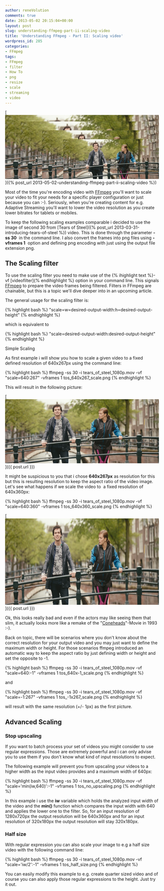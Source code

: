 ```yaml
---
author: reneVolution
comments: true
date: 2013-05-02 20:15:04+00:00
layout: post
slug: understanding-ffmpeg-part-ii-scaling-video
title: 'Understanding FFmpeg - Part II: Scaling video'
wordpress_id: 285
categories:
- FFmpeg
tags:
- FFmpeg
- filter
- How To
- png
- resize
- scale
- streaming
- video
---
```


[![FFmpeg - Scaling](/images/scaling_cover.jpg)]({% post_url 2013-05-02-understanding-ffmpeg-part-ii-scaling-video %})

Most of the time you're encoding video with [FFmpeg](http://www.ffmpeg.org) you'll want to scale your video to fit your needs for a specific player configuration or just because you can :-). Seriously, when you're creating content for e.g. Adaptive Streaming you'll want to lower the video resolution as you create lower bitrates for tablets or mobiles.

To keep the following scaling examples comparable i decided to use the image of second 30 from [Tears of Steel]({% post_url 2013-03-31-introducing-tears-of-steel %}) video. This is done through the parameter **-ss 30**  in the command line. I also convert the frames into png files using **-vframes 1**  option and defining png encoding with just using the output file extension png.

## The Scaling filter

To use the scaling filter you need to make use of the {% ihighlight text %}-vf [videofilter]{% endihighlight %} option in your command line. This signals [FFmpeg](http://www.ffmpeg.org) to prepare the video frames being filtered. Filters in FFmpeg are chainable, but this is a topic we'll dive deeper into in an upcoming article.

The general usage for the scaling filter is:

{% highlight bash %}
"scale=w=desired-output-width:h=desired-output-height"
{% endhighlight %}

which is equivalent to

{% highlight bash %}
"scale=desired-output-width:desired-output-height"
{% endhighlight %}

Simple Scaling

As first example i will show you how to scale a given video to a fixed defined resolution of 640x267px using the command line:

{% highlight bash %}
ffmpeg -ss 30 -i tears_of_steel_1080p.mov -vf "scale=640:267" -vframes 1 tos_640x267_scale.png
{% endhighlight %}

This will result in the following picture:

[![tos_640x267_scale](/images/tos_640x267_scale.png)]({{ post.url }})

It might be suspicious to you that i chose **640x267px** as resolution for this but this is resulting resolution to keep the aspect ratio of the video image. Let's see what happens if we scale the video to  a fixed resolution of 640x360px:

{% highlight bash %}
ffmpeg -ss 30 -i tears_of_steel_1080p.mov -vf "scale=640:360" -vframes 1 tos_640x360_scale.png
{% endhighlight %}

[![tos_640x360_scale](/images/tos_640x360_scale.png)]({{ post.url }})

Ok, this looks really bad and even if the actors may like seeing them that slim, it actually looks more like a remake of the "[Coneheads](http://www.imdb.com/title/tt0106598/)"-Movie in 1993 :-).

Back on topic, there will be scenarios where you don't know about the correct resolution for your output video and you may just want to define the maximum width or height. For those scenarios ffmpeg introduced an automatic way to keep the aspect ratio by just defining width or height and set the opposite to -1.

{% highlight bash %}
ffmpeg -ss 30 -i tears_of_steel_1080p.mov -vf "scale=640:-1" -vframes 1 tos_640x-1_scale.png
{% endhighlight %}

and

{% highlight bash %}
ffmpeg -ss 30 -i tears_of_steel_1080p.mov -vf "scale=-1:267" -vframes 1 tos_-1x267_scale.png
{% endhighlight %}

will result with the same resolution (+/- 1px) as the first picture.

## Advanced Scaling

### Stop upscaling

If you want to batch process your set of videos you might consider to use regular expressions. Those are extremely powerful and i can only advise you to use them if you don't know what kind of input resolutions to expect.

The following example will prevent you from upscaling your videos to a higher width as the input video provides and a maximum width of 640px:

{% highlight bash %}
ffmpeg -ss 30 -i tears_of_steel_1080p.mov -vf "scale='min(iw,640)':-1" -vframes 1 tos_no_upscaling.png
{% endhighlight %}

In this example i use the **iw** variable which holds the analyzed input width of the video and the **min()** function which compares the input width with 640 and applies the lower one to the filter. So, for an input resolution of 1280x720px the output resolution will be 640x360px and for an input resolution of 320x180px the output resolution will stay 320x180px.

### Half size

With regular expression you can also scale your image to e.g a half size video with the following command line:

{% highlight bash %}
ffmpeg -ss 30 -i tears_of_steel_1080p.mov -vf "scale='iw/2':-1" -vframes 1 tos_half_size.png
{% endhighlight %}

You can easily modify this example to e.g. create quarter sized video and of course you can also apply those regular expressions to the height. Just try it out.


